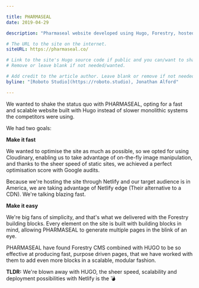 ```yaml
---

title: PHARMASEAL
date: 2019-04-29

description: "Pharmaseal website developed using Hugo, Forestry, hosted and deployed by Netlify."

# The URL to the site on the internet.
siteURL: https://pharmaseal.co/

# Link to the site's Hugo source code if public and you can/want to share.
# Remove or leave blank if not needed/wanted.

# Add credit to the article author. Leave blank or remove if not needed/wanted.
byline: "[Roboto Studio](https://roboto.studio), Jonathan Alford"

---
```


We wanted to shake the status quo with PHARMASEAL, opting for a fast and scalable website built with Hugo instead of slower monolithic systems the competitors were using.

We had two goals:

**Make it fast**

We wanted to optimise the site as much as possible, so we opted for using Cloudinary, enabling us to take advantage of on-the-fly image manipulation, and thanks to the sheer speed of static sites, we achieved a perfect optimisation score with Google audits.

Because we're hosting the site through Netlify and our target audience is in America, we are taking advantage of Netlify edge (Their alternative to a CDN). We're talking blazing fast.

**Make it easy**

We're big fans of simplicity, and that's what we delivered with the Forestry building blocks. Every element on the site is built with building blocks in mind, allowing PHARMASEAL to generate multiple pages in the blink of an eye.

PHARMASEAL have found Forestry CMS combined with HUGO to be so effective at producing fast, purpose driven pages, that we have worked with them to add even more blocks in a scalable, modular fashion.

**TLDR:** We're blown away with HUGO, the sheer speed, scalability and deployment possibilities with Netlify is the 💣
